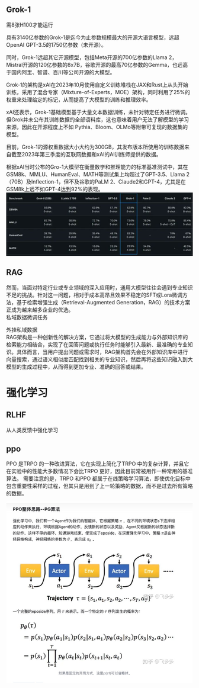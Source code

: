 ## Grok-1
需8张H100才能运行

具有3140亿参数的Grok-1是迄今为止参数规模最大的开源大语言模型，远超OpenAI GPT-3.5的1750亿参数（未开源）。

同时，Grok-1远超其它开源模型，包括Meta开源的700亿参数的Llama 2，Mistral开源的120亿参数的8x7B，谷歌开源的最高70亿参数的Gemma，也远高于国内阿里、智谱、百川等公司开源的大模型。

Grok-1的架构是xAI在2023年10月使用自定义训练堆栈在JAX和Rust上从头开始训练，采用了混合专家（Mixture-of-Experts，MOE）架构，同时利用了25%的权重来处理给定的标记，从而提高了大模型的训练和推理效率。

xAI还表示，Grok-1基础模型基于大量文本数据训练，未针对特定任务进行微调。但Grok并未公布其训练数据的全部语料库，这也意味着用户无法了解模型的学习来源，因此在开源程度上不如 Pythia、Bloom、OLMo等附带可复现的数据集的模型。

目前，Grok-1的源权重数据大小大约为300GB，其发布版本所使用的训练数据来自截至2023年第三季度的互联网数据和xAI的AI训练师提供的数据。

根据xAI当时公布的Gro-1大模型在衡量数学和推理能力的标准基准测试中，其在GSM8k、MMLU、HumanEval、MATH等测试集上均超过了GPT-3.5、Llama 2（70B）及Inflection-1，但不及谷歌的PaLM 2、Claude2和GPT-4，尤其是在GSM8k上远不如GPT-4达到92%的表现。   
![alt text](assets_picture/nlp/image.png)   


## RAG
然而，当面对特定行业或专业领域的深入应用时，通用大模型往往会遇到专业知识不足的挑战。针对这一问题，相对于成本高昂且效果不稳定的SFT或Lora微调方法，基于检索增强生成（Retrieval-Augmented Generation，RAG）的技术方案正成为越来越多企业的优选。    
私域数据微调任务    

外挂私域数据    
RAG架构是一种创新性的解决方案，它通过将大模型的生成能力与外部知识库的检索能力相结合，实现了在回答问题或执行任务时能够引入最新、最准确的专业知识。具体而言，当用户提出问题或需求时，RAG架构首先会在外部知识库中进行向量搜索，通过语义相似度匹配找到相关的专业知识，然后再将这些知识融入到大模型的生成过程中，从而得到更加专业、准确的回答或结果。    






# 强化学习
## RLHF
从人类反馈中强化学习    

## ppo
PPO 是TRPO 的一种改进算法，它在实现上简化了TRPO 中的复杂计算，并且它在实验中的性能大多数情况下会比TRPO 更好，因此目前常被用作一种常用的基准算法。 需要注意的是，TRPO 和PPO 都属于在线策略学习算法，即使优化目标中包含重要性采样的过程，但其只是用到了上一轮策略的数据，而不是过去所有策略的数据。   

![alt text](assets/nlp/image.png)






